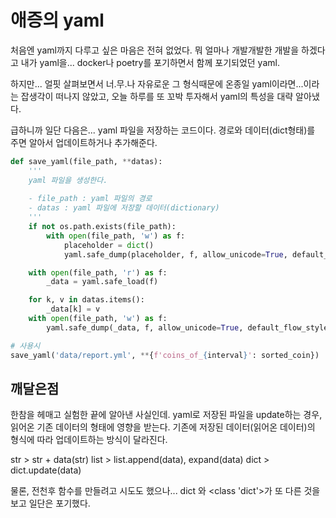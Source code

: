 # 애증의 yaml

처음엔 yaml까지 다루고 싶은 마음은 전혀 없었다. 뭐 얼마나 개발개발한 개발을 하겠다고 내가 yaml을... docker나 poetry를 포기하면서 함께 포기되었던 yaml.

하지만... 얼핏 살펴보면서 너.무.나 자유로운 그 형식때문에 온종일 yaml이라면...이라는 잡생각이 떠나지 않았고, 오늘 하루를 또 꼬박 투자해서 yaml의 특성을 대략 알아냈다.

급하니까 일단 다음은... yaml 파일을 저장하는 코드이다. 경로와 데이터(dict형태)를 주면 알아서 업데이트하거나 추가해준다.

```python
def save_yaml(file_path, **datas):
    '''
    yaml 파일을 생성한다.
    
    - file_path : yaml 파일의 경로
    - datas : yaml 파일에 저장할 데이터(dictionary)
    '''
    if not os.path.exists(file_path):
        with open(file_path, 'w') as f:
            placeholder = dict()
            yaml.safe_dump(placeholder, f, allow_unicode=True, default_flow_style=False)

    with open(file_path, 'r') as f:
        _data = yaml.safe_load(f)

    for k, v in datas.items():
        _data[k] = v
    with open(file_path, 'w') as f:
        yaml.safe_dump(_data, f, allow_unicode=True, default_flow_style=False)

# 사용시
save_yaml('data/report.yml', **{f'coins_of_{interval}': sorted_coin})

```

## 깨달은점
한참을 헤매고 실험한 끝에 알아낸 사실인데. yaml로 저장된 파일을 update하는 경우, 읽어온 기존 데이터의 형태에 영향을 받는다. 기존에 저장된 데이터(읽어온 데이터)의 형식에 따라 업데이트하는 방식이 달라진다. 

str > str + data(str)
list > list.append(data), expand(data)
dict > dict.update(data)

물론, 전천후 함수를 만들려고 시도도 했으나... dict 와 <class 'dict'>가 또 다른 것을 보고 일단은 포기했다. 